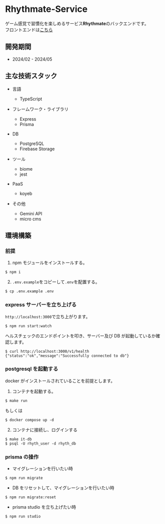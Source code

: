 # Rhythmate-Service

ゲーム感覚で習慣化を楽しめるサービス**Rhythmate**のバックエンドです。  
フロントエンドは[こちら](https://github.com/ayanami77/Rhythmate-Web)

## 開発期間
- 2024/02 - 2024/05

## 主な技術スタック

- 言語
  - TypeScript

- フレームワーク・ライブラリ
  - Express
  - Prisma

- DB
  - PostgreSQL
  - Firebase Storage 

- ツール
  - biome
  - jest

- PaaS
  - koyeb

- その他
  - Gemini API
  - micro cms

## 環境構築

### 前提

1. npm モジュールをインストールする。

```
$ npm i
```

2. `.env.example`をコピーして`.env`を配置する。

```
$ cp .env.example .env
```

### express サーバーを立ち上げる

`http://localhost:3000`で立ち上がります。

```
$ npm run start:watch
```

ヘルスチェックのエンドポイントを叩き、サーバー及び DB が起動しているか確認します。

```
$ curl http://localhost:3000/v1/health
{"status":"ok","message":"Successfully connected to db"}
```

### postgresql を起動する

docker がインストールされていることを前提とします。

1. コンテナを起動する。

```
$ make run
```

もしくは

```
$ docker compose up -d
```

2. コンテナに接続し、ログインする

```
$ make it-db
$ psql -U rhyth_user -d rhyth_db
```

### prisma の操作

- マイグレーションを行いたい時

```
$ npm run migrate
```

- DB をリセットして、マイグレーションを行いたい時

```
$ npm run migrate:reset
```

- prisma studio を立ち上げたい時

```
$ npm run studio
```
